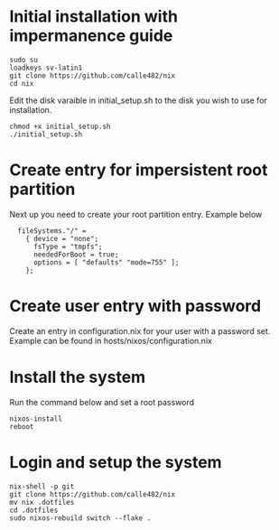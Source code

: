 # Initial installation with impermanence guide
```
sudo su
loadkeys sv-latin1
git clone https://github.com/calle482/nix
cd nix
```

Edit the disk varaible in initial_setup.sh to the disk you wish to use for installation.

```
chmod +x initial_setup.sh
./initial_setup.sh
```

# Create entry for impersistent root partition
Next up you need to create your root partition entry. Example below

```
  fileSystems."/" =
    { device = "none";
      fsType = "tmpfs";
      neededForBoot = true;
      options = [ "defaults" "mode=755" ];
    };
```

# Create user entry with password
Create an entry in configuration.nix for your user with a password set. Example can be found in hosts/nixos/configuration.nix

# Install the system
Run the command below and set a root password
```
nixos-install
reboot
```

# Login and setup the system
```
nix-shell -p git
git clone https://github.com/calle482/nix
mv nix .dotfiles
cd .dotfiles
sudo nixos-rebuild switch --flake .
```
